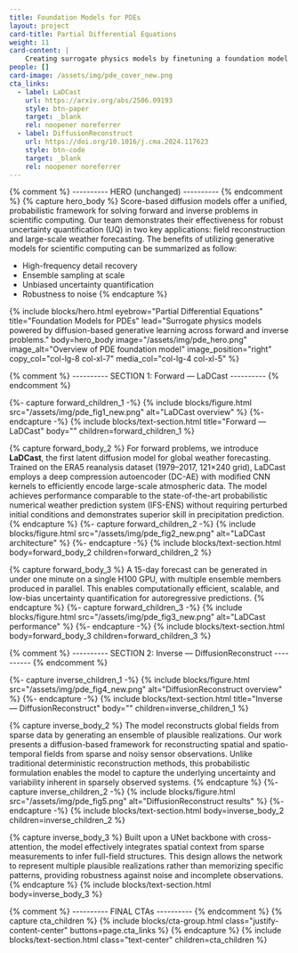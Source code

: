 ```yaml
---
title: Foundation Models for PDEs
layout: project
card-title: Partial Differential Equations
weight: 11
card-content: | 
    Creating surrogate physics models by finetuning a foundation model trained on multiple PDEs.
people: []
card-image: /assets/img/pde_cover_new.png
cta_links:
  - label: LaDCast
    url: https://arxiv.org/abs/2506.09193
    style: btn-paper
    target: _blank
    rel: noopener noreferrer
  - label: DiffusionReconstruct
    url: https://doi.org/10.1016/j.cma.2024.117623
    style: btn-code
    target: _blank
    rel: noopener noreferrer
---
```


{% comment %} ---------- HERO (unchanged) ---------- {% endcomment %}
{% capture hero_body %}
Score-based diffusion models offer a unified, probabilistic framework for solving forward and inverse problems in scientific computing. Our team demonstrates their effectiveness for robust uncertainty quantification (UQ) in two key applications: field reconstruction and large-scale weather forecasting. The benefits of utilizing generative models for scientific computing can be summarized as follow:

- High-frequency detail recovery  
- Ensemble sampling at scale  
- Unbiased uncertainty quantification  
- Robustness to noise
{% endcapture %}

{% include blocks/hero.html
    eyebrow="Partial Differential Equations"
    title="Foundation Models for PDEs"
    lead="Surrogate physics models powered by diffusion-based generative learning across forward and inverse problems."
    body=hero_body
    image="/assets/img/pde_hero.png"
    image_alt="Overview of PDE foundation model"
    image_position="right"
    copy_col="col-lg-8 col-xl-7"
    media_col="col-lg-4 col-xl-5"
%}

{% comment %} ---------- SECTION 1: Forward — LaDCast ---------- {% endcomment %}

{%- capture forward_children_1 -%}
  {% include blocks/figure.html
      src="/assets/img/pde_fig1_new.png"
      alt="LaDCast overview"
  %}
{%- endcapture -%}
{% include blocks/text-section.html
    title="Forward — LaDCast"
    body=""
    children=forward_children_1
%}

{% capture forward_body_2 %}
For forward problems, we introduce **LaDCast**, the first latent diffusion model for global weather forecasting. Trained on the ERA5 reanalysis dataset (1979–2017, 121×240 grid), LaDCast employs a deep compression autoencoder (DC-AE) with modified CNN kernels to efficiently encode large-scale atmospheric data. The model achieves performance comparable to the state-of-the-art probabilistic numerical weather prediction system (IFS-ENS) without requiring perturbed initial conditions and demonstrates superior skill in precipitation prediction.
{% endcapture %}
{%- capture forward_children_2 -%}
  {% include blocks/figure.html
      src="/assets/img/pde_fig2_new.png"
      alt="LaDCast architecture"
  %}
{%- endcapture -%}
{% include blocks/text-section.html
    body=forward_body_2
    children=forward_children_2
%}

{% capture forward_body_3 %}
A 15-day forecast can be generated in under one minute on a single H100 GPU, with multiple ensemble members produced in parallel. This enables computationally efficient, scalable, and low-bias uncertainty quantification for autoregressive predictions.
{% endcapture %}
{%- capture forward_children_3 -%}
  {% include blocks/figure.html
      src="/assets/img/pde_fig3_new.png"
      alt="LaDCast performance"
  %}
{%- endcapture -%}
{% include blocks/text-section.html
    body=forward_body_3
    children=forward_children_3
%}

{% comment %} ---------- SECTION 2: Inverse — DiffusionReconstruct ---------- {% endcomment %}

{%- capture inverse_children_1 -%}
  {% include blocks/figure.html
      src="/assets/img/pde_fig4_new.png"
      alt="DiffusionReconstruct overview"
  %}
{%- endcapture -%}
{% include blocks/text-section.html
    title="Inverse — DiffusionReconstruct"
    body=""
    children=inverse_children_1
%}

{% capture inverse_body_2 %}
The model reconstructs global fields from sparse data by generating an ensemble of plausible realizations. Our work presents a diffusion-based framework for reconstructing spatial and spatio-temporal fields from sparse and noisy sensor observations. Unlike traditional deterministic reconstruction methods, this probabilistic formulation enables the model to capture the underlying uncertainty and variability inherent in sparsely observed systems.
{% endcapture %}
{%- capture inverse_children_2 -%}
  {% include blocks/figure.html
      src="/assets/img/pde_fig5.png"
      alt="DiffusionReconstruct results"
  %}
{%- endcapture -%}
{% include blocks/text-section.html
    body=inverse_body_2
    children=inverse_children_2
%}

{% capture inverse_body_3 %}
Built upon a UNet backbone with cross-attention, the model effectively integrates spatial context from sparse measurements to infer full-field structures. This design allows the network to represent multiple plausible realizations rather than memorizing specific patterns, providing robustness against noise and incomplete observations.
{% endcapture %}
{% include blocks/text-section.html
    body=inverse_body_3
%}

{% comment %} ---------- FINAL CTAs ---------- {% endcomment %}
{% capture cta_children %}
  {% include blocks/cta-group.html
      class="justify-content-center"
      buttons=page.cta_links
  %}
{% endcapture %}
{% include blocks/text-section.html
    class="text-center"
    children=cta_children
%}
